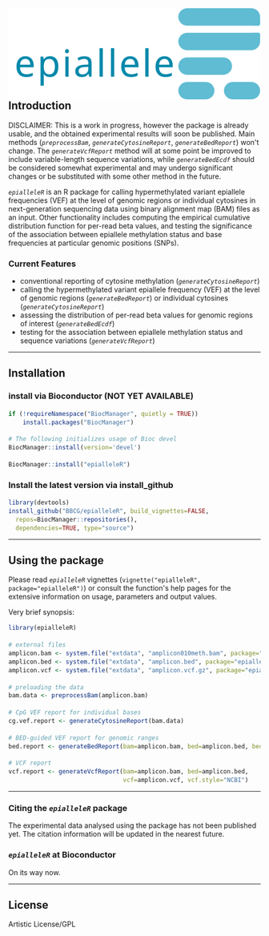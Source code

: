 <img align="right" src="logo.svg">

<br><br><br>

<!-- ![epialleleR](logo.svg) &nbsp;
========== -->

## Introduction

DISCLAIMER: This is a work in progress, however the package is already usable,
and the obtained experimental results will soon be published. Main methods
(*`preprocessBam`*, *`generateCytosineReport`*, *`generateBedReport`*) won't
change. The *`generateVcfReport`* method will at some point be improved to
include variable-length sequence variations, while *`generateBedEcdf`* should
be considered somewhat experimental and may undergo significant changes or be
substituted with some other method in the future.

*`epialleleR`* is an R package for calling hypermethylated variant epiallele
frequencies (VEF) at the level of genomic regions or individual cytosines
in next-generation sequencing data using binary alignment map (BAM) files as
an input. Other functionality includes computing the empirical cumulative
distribution function for per-read beta values, and testing the significance
of the association between epiallele methylation status and base frequencies
at particular genomic positions (SNPs).

### Current Features

 * conventional reporting of cytosine methylation (*`generateCytosineReport`*)
 * calling the hypermethylated variant epiallele frequency (VEF) at the
 level of genomic regions (*`generateBedReport`*) or individual cytosines
 (*`generateCytosineReport`*)
 * assessing the distribution of per-read beta values for genomic regions of
 interest (*`generateBedEcdf`*)
 * testing for the association between epiallele methylation
 status and sequence variations (*`generateVcfReport`*)


-------

## Installation

### install via Bioconductor (NOT YET AVAILABLE)
```r
if (!requireNamespace("BiocManager", quietly = TRUE))
    install.packages("BiocManager")

# The following initializes usage of Bioc devel
BiocManager::install(version='devel')

BiocManager::install("epialleleR")
```

### Install the latest version via install_github
```r
library(devtools)
install_github("BBCG/epialleleR", build_vignettes=FALSE,
  repos=BiocManager::repositories(),
  dependencies=TRUE, type="source")
```

-------

## Using the package

Please read *`epialleleR`* vignettes
(`vignette("epialleleR", package="epialleleR")`) or consult the function's help
pages for the extensive information on usage, parameters and output values.

Very brief synopsis:

```r
library(epialleleR)

# external files
amplicon.bam <- system.file("extdata", "amplicon010meth.bam", package="epialleleR")
amplicon.bed <- system.file("extdata", "amplicon.bed", package="epialleleR")
amplicon.vcf <- system.file("extdata", "amplicon.vcf.gz", package="epialleleR")

# preloading the data
bam.data <- preprocessBam(amplicon.bam)

# CpG VEF report for individual bases
cg.vef.report <- generateCytosineReport(bam.data)

# BED-guided VEF report for genomic ranges
bed.report <- generateBedReport(bam=amplicon.bam, bed=amplicon.bed, bed.type="capture")

# VCF report
vcf.report <- generateVcfReport(bam=amplicon.bam, bed=amplicon.bed,
                                vcf=amplicon.vcf, vcf.style="NCBI")
```

-------

### Citing the *`epialleleR`* package
The experimental data analysed using the package has not been published yet.
The citation information will be updated in the nearest future.

### *`epialleleR`* at Bioconductor
On its way now.

-------

License
---------
Artistic License/GPL